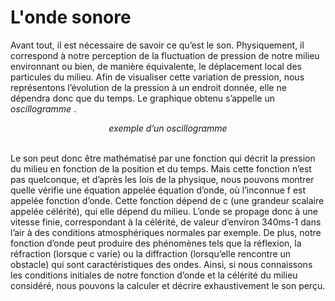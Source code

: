 # L'onde sonore

<p>
	Avant tout, il est nécessaire de savoir ce qu’est le son. Physiquement, il correspond à notre perception de la fluctuation de pression de notre milieu environnant ou bien, de manière équivalente, le déplacement local des particules du milieu. Afin de visualiser cette variation de pression, nous représentons l’évolution de la pression à un endroit donnée, elle ne dépendra donc que du temps. Le graphique obtenu s’appelle un
	<em>
		 oscillogramme
	</em>
	 .
</p>

<p style="text-align: center;">
	<em>
		 exemple d’un oscillogramme
	</em>
</p>
<p>
	<br />
	 Le son peut donc être mathématisé par une fonction qui décrit la pression du milieu en fonction de la position et du temps. Mais cette fonction n’est pas quelconque, et d’après les lois de la physique, nous pouvons montrer quelle vérifie une équation appelée équation d’onde, où l’inconnue f est appelée fonction d’onde. Cette fonction dépend de c (une grandeur scalaire appelée célérité), qui elle dépend du milieu. L’onde se propage donc à une vitesse finie, correspondant à la célérité, de valeur d’environ 340ms-1 dans l’air à des conditions atmosphériques normales par exemple. De plus, notre fonction d’onde peut produire des phénomènes tels que la réflexion, la réfraction (lorsque c varie) ou la diffraction (lorsqu’elle rencontre un obstacle) qui sont caractéristiques des ondes. Ainsi, si nous connaissons les conditions initiales de notre fonction d’onde et la célérité du milieu considéré, nous pouvons la calculer et décrire exhaustivement le son perçu.
</p>
